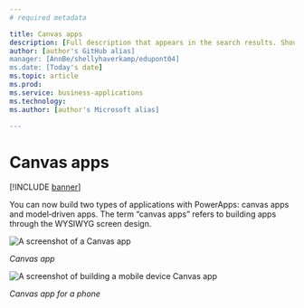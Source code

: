 ```yaml
---
# required metadata

title: Canvas apps
description: [Full description that appears in the search results. Should not duplicate the first paragraph of your topic.]
author: [author's GitHub alias]
manager: [AnnBe/shellyhaverkamp/edupont04]
ms.date: [Today's date]
ms.topic: article
ms.prod: 
ms.service: business-applications
ms.technology: 
ms.author: [author's Microsoft alias]

---
```


# Canvas apps

[!INCLUDE [banner](../includes/banner.md)]

You can now build two types of applications with PowerApps: canvas apps
and model‑driven apps. The term “canvas apps” refers to building apps
through the WYSIWYG screen design.

![A screenshot of a Canvas
app](media/canvas-app.png)

*Canvas app*

![A screenshot of building a mobile device Canvas
app](media/canvass-app-phone.png)

*Canvas app for a phone*